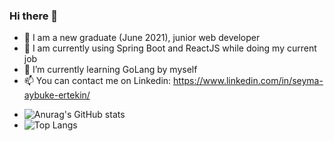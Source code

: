 ### Hi there 👋

- 👩 I am a new graduate (June 2021), junior web developer
- 🔭 I am currently using Spring Boot and ReactJS while doing my current job 
- 🌱 I’m currently learning GoLang by myself
- 📫 You can contact me on Linkedin: https://www.linkedin.com/in/seyma-aybuke-ertekin/




* ![Anurag's GitHub stats](https://github-readme-stats.vercel.app/api?username=aybukeertekin&hide=stars,prs&show_icons=true&theme=dark)
* ![Top Langs](https://github-readme-stats.vercel.app/api/top-langs/?username=aybukeertekin&layout=compact&theme=dark)
